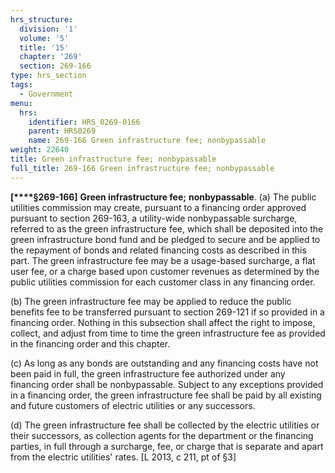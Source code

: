 ```yaml
---
hrs_structure:
  division: '1'
  volume: '5'
  title: '15'
  chapter: '269'
  section: 269-166
type: hrs_section
tags:
  - Government
menu:
  hrs:
    identifier: HRS_0269-0166
    parent: HRS0269
    name: 269-166 Green infrastructure fee; nonbypassable
weight: 22640
title: Green infrastructure fee; nonbypassable
full_title: 269-166 Green infrastructure fee; nonbypassable
---
```

**[****§269-166]** **Green infrastructure fee;** **nonbypassable**. (a) The public utilities commission may create, pursuant to a financing order approved pursuant to section 269-163, a utility-wide nonbypassable surcharge, referred to as the green infrastructure fee, which shall be deposited into the green infrastructure bond fund and be pledged to secure and be applied to the repayment of bonds and related financing costs as described in this part. The green infrastructure fee may be a usage-based surcharge, a flat user fee, or a charge based upon customer revenues as determined by the public utilities commission for each customer class in any financing order.

(b) The green infrastructure fee may be applied to reduce the public benefits fee to be transferred pursuant to section 269-121 if so provided in a financing order. Nothing in this subsection shall affect the right to impose, collect, and adjust from time to time the green infrastructure fee as provided in the financing order and this chapter.

(c) As long as any bonds are outstanding and any financing costs have not been paid in full, the green infrastructure fee authorized under any financing order shall be nonbypassable. Subject to any exceptions provided in a financing order, the green infrastructure fee shall be paid by all existing and future customers of electric utilities or any successors.

(d) The green infrastructure fee shall be collected by the electric utilities or their successors, as collection agents for the department or the financing parties, in full through a surcharge, fee, or charge that is separate and apart from the electric utilities' rates. [L 2013, c 211, pt of §3]